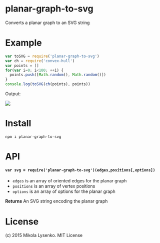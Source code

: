 planar-graph-to-svg
===================
Converts a planar graph to an SVG string

# Example

```javascript
var toSVG = require('planar-graph-to-svg')
var ch = require('convex-hull')
var points = []
for(var i=0; i<100; ++i) {
  points.push([Math.random(), Math.random()])
}
console.log(toSVG(ch(points), points))
```

Output:

<img src="http://mikolalysenko.github.io/planar-graph-to-svg/example.svg">

# Install

```
npm i planar-graph-to-svg
```

# API

#### `var svg = require('planar-graph-to-svg')(edges,positions[,options])`

* `edges` is an array of oriented edges for the planar graph
* `positions` is an array of vertex positions
* `options` is an array of options for the planar graph

**Returns** An SVG string encoding the planar graph

# License
(c) 2015 Mikola Lysenko. MIT License